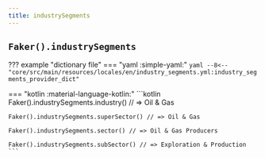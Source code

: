 ```yaml
---
title: industrySegments
---
```


## `Faker().industrySegments`

??? example "dictionary file"
    === "yaml :simple-yaml:"
        ```yaml
        --8<-- "core/src/main/resources/locales/en/industry_segments.yml:industry_segments_provider_dict"
        ```

=== "kotlin :material-language-kotlin:"
    ```kotlin
    Faker().industrySegments.industry() // => Oil & Gas

    Faker().industrySegments.superSector() // => Oil & Gas

    Faker().industrySegments.sector() // => Oil & Gas Producers

    Faker().industrySegments.subSector() // => Exploration & Production
    ```
